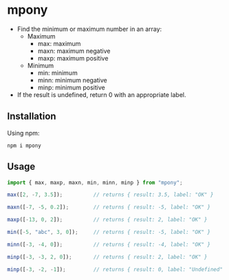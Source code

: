 # mpony
* Find the minimum or maximum number in an array:
    * Maximum
        * max: maximum
        * maxn: maximum negative
        * maxp: maximum positive
    * Minimum
        * min: minimum
        * minn: minimum negative
        * minp: minimum positive
* If the result is undefined, return 0 with an appropriate label. 

## Installation
Using npm:
```
npm i mpony
```

## Usage
```Typescript
import { max, maxp, maxn, min, minn, minp } from "mpony";

max([2, -7, 3.5]);          // returns { result: 3.5, label: "OK" }

maxn([-7, -5, 0.2]);        // returns { result: -5, label: "OK" }

maxp([-13, 0, 2]);          // returns { result: 2, label: "OK" }

min([-5, "abc", 3, 0]);     // returns { result: -5, label: "OK" }

minn([-3, -4, 0]);          // returns { result: -4, label: "OK" }

minp([-3, -3, 2, 0]);       // returns { result: 2, label: "OK" }

minp([-3, -2, -1]);         // returns { result: 0, label: "Undefined" }
```